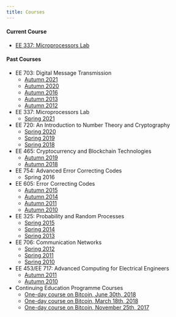 ```yaml
---
title: Courses
---
```


#### Current Course
  - [EE 337: Microprocessors Lab](https://ee337.github.io)

#### Past Courses

  - EE 703: Digital Message Transmission
    + [Autumn 2021](./courses/EE703/Autumn2021.html)
    + [Autumn 2020](./courses/EE703/Autumn2020.html)
    + [Autumn 2016](./courses/EE703/Autumn2016.html)
    + [Autumn 2013](./courses/EE703/Autumn2013.html)
    + [Autumn 2012](./courses/EE703/Autumn2012.html)
  - EE 337: Microprocessors Lab
    + [Spring 2021](https://ee337.github.io/2021/index.html)
  - EE 720: An Introduction to Number Theory and Cryptography
    + [Spring 2020](./courses/EE720/Spring2020.html)
    + [Spring 2019](./courses/EE720/Spring2019.html)
    + [Spring 2018](./courses/EE720/Spring2018.html)
  - EE 465: Cryptocurrency and Blockchain Technologies
    + [Autumn 2019](./courses/EE465/Autumn2019.html)
    + [Autumn 2018](./courses/EE465/Autumn2018.html)
  - EE 754: Advanced Error Correcting Codes
    + Spring 2016
  - EE 605: Error Correcting Codes
    + [Autumn 2015](./courses/EE605/Autumn2015.html)
    + [Autumn 2014](./courses/EE605/Autumn2014.html)
    + [Autumn 2011](./courses/EE605/Autumn2011.html)
    + [Autumn 2010](./courses/EE605/Autumn2010.html)
  - EE 325: Probability and Random Processes
    + [Spring 2015](./courses/EE325/Spring2015.html)
    + [Spring 2014](./courses/EE325/Spring2014.html)
    + [Spring 2013](./courses/EE325/Spring2013.html)
  - EE 706: Communication Networks
    + [Spring 2012](./courses/EE706/Spring2012.html)
    + [Spring 2011](./courses/EE706/Spring2011.html)
    + [Spring 2010](./courses/EE706/Spring2010.html)
  - EE 453/EE 717: Advanced Computing for Electrical Engineers
    + [Autumn 2011](./courses/EE453717/Autumn2011.html)
    + [Autumn 2010](./courses/EE453717/Autumn2010.html)
  - Continuing Education Programme Courses
    + [One-day course on Bitcoin, June 30th, 2018](https://portal.iitb.ac.in/ceqipapp/courseDetails.jsp?c_id=1011)
    + [One-day course on Bitcoin, March 18th, 2018](https://portal.iitb.ac.in/ceqipapp/courseDetails.jsp?c_id=481)
    + [One-day course on Bitcoin, November 25th, 2017](./courses/cep/cep-bitcoin-251117.html)